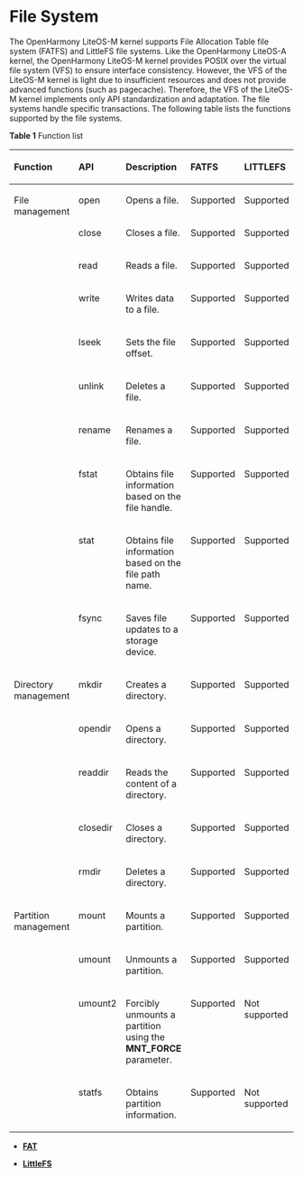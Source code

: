 # File System

The OpenHarmony LiteOS-M kernel supports File Allocation Table file system \(FATFS\) and LittleFS file systems. Like the OpenHarmony LiteOS-A kernel, the OpenHarmony LiteOS-M kernel provides POSIX over the virtual file system \(VFS\) to ensure interface consistency. However, the VFS of the LiteOS-M kernel is light due to insufficient resources and does not provide advanced functions \(such as pagecache\). Therefore, the VFS of the LiteOS-M kernel implements only API standardization and adaptation. The file systems handle specific transactions. The following table lists the functions supported by the file systems.

**Table 1** Function list

<a name="table147491853163018"></a>
<table><thead align="left"><tr id="row10807205323013"><th class="cellrowborder" valign="top" width="12.738726127387261%" id="mcps1.2.6.1.1"><p id="p980714539304"><a name="p980714539304"></a><a name="p980714539304"></a>Function</p>
</th>
<th class="cellrowborder" valign="top" width="12.418758124187582%" id="mcps1.2.6.1.2"><p id="p1780715533305"><a name="p1780715533305"></a><a name="p1780715533305"></a>API</p>
</th>
<th class="cellrowborder" valign="top" width="44.605539446055396%" id="mcps1.2.6.1.3"><p id="p18807185316301"><a name="p18807185316301"></a><a name="p18807185316301"></a>Description</p>
</th>
<th class="cellrowborder" valign="top" width="14.87851214878512%" id="mcps1.2.6.1.4"><p id="p12498884271"><a name="p12498884271"></a><a name="p12498884271"></a>FATFS</p>
</th>
<th class="cellrowborder" valign="top" width="15.358464153584642%" id="mcps1.2.6.1.5"><p id="p348021419272"><a name="p348021419272"></a><a name="p348021419272"></a>LITTLEFS</p>
</th>
</tr>
</thead>
<tbody><tr id="row15807135373016"><td class="cellrowborder" rowspan="10" valign="top" width="12.738726127387261%" headers="mcps1.2.6.1.1 "><p id="p13807185311309"><a name="p13807185311309"></a><a name="p13807185311309"></a>File management</p>
</td>
<td class="cellrowborder" valign="top" width="12.418758124187582%" headers="mcps1.2.6.1.2 "><p id="p1844913783415"><a name="p1844913783415"></a><a name="p1844913783415"></a>open</p>
</td>
<td class="cellrowborder" valign="top" width="44.605539446055396%" headers="mcps1.2.6.1.3 "><p id="p1807145320308"><a name="p1807145320308"></a><a name="p1807145320308"></a>Opens a file.</p>
</td>
<td class="cellrowborder" valign="top" width="14.87851214878512%" headers="mcps1.2.6.1.4 "><p id="p349815892714"><a name="p349815892714"></a><a name="p349815892714"></a>Supported</p>
</td>
<td class="cellrowborder" valign="top" width="15.358464153584642%" headers="mcps1.2.6.1.5 "><p id="p114805143273"><a name="p114805143273"></a><a name="p114805143273"></a>Supported</p>
</td>
</tr>
<tr id="row3807145310300"><td class="cellrowborder" valign="top" headers="mcps1.2.6.1.1 "><p id="p14450133710344"><a name="p14450133710344"></a><a name="p14450133710344"></a>close</p>
</td>
<td class="cellrowborder" valign="top" headers="mcps1.2.6.1.2 "><p id="p61801940174715"><a name="p61801940174715"></a><a name="p61801940174715"></a>Closes a file.</p>
</td>
<td class="cellrowborder" valign="top" headers="mcps1.2.6.1.3 "><p id="p124985842719"><a name="p124985842719"></a><a name="p124985842719"></a>Supported</p>
</td>
<td class="cellrowborder" valign="top" headers="mcps1.2.6.1.4 "><p id="p8247202914439"><a name="p8247202914439"></a><a name="p8247202914439"></a>Supported</p>
</td>
</tr>
<tr id="row17983567378"><td class="cellrowborder" valign="top" headers="mcps1.2.6.1.1 "><p id="p1132194016370"><a name="p1132194016370"></a><a name="p1132194016370"></a>read</p>
</td>
<td class="cellrowborder" valign="top" headers="mcps1.2.6.1.2 "><p id="p83859178485"><a name="p83859178485"></a><a name="p83859178485"></a>Reads a file.</p>
</td>
<td class="cellrowborder" valign="top" headers="mcps1.2.6.1.3 "><p id="p124983832712"><a name="p124983832712"></a><a name="p124983832712"></a>Supported</p>
</td>
<td class="cellrowborder" valign="top" headers="mcps1.2.6.1.4 "><p id="p146813284314"><a name="p146813284314"></a><a name="p146813284314"></a>Supported</p>
</td>
</tr>
<tr id="row2997112220379"><td class="cellrowborder" valign="top" headers="mcps1.2.6.1.1 "><p id="p1032940123712"><a name="p1032940123712"></a><a name="p1032940123712"></a>write</p>
</td>
<td class="cellrowborder" valign="top" headers="mcps1.2.6.1.2 "><p id="p176091241485"><a name="p176091241485"></a><a name="p176091241485"></a>Writes data to a file.</p>
</td>
<td class="cellrowborder" valign="top" headers="mcps1.2.6.1.3 "><p id="p194988822715"><a name="p194988822715"></a><a name="p194988822715"></a>Supported</p>
</td>
<td class="cellrowborder" valign="top" headers="mcps1.2.6.1.4 "><p id="p1148041415271"><a name="p1148041415271"></a><a name="p1148041415271"></a>Supported</p>
</td>
</tr>
<tr id="row882312633713"><td class="cellrowborder" valign="top" headers="mcps1.2.6.1.1 "><p id="p1433144063711"><a name="p1433144063711"></a><a name="p1433144063711"></a>lseek</p>
</td>
<td class="cellrowborder" valign="top" headers="mcps1.2.6.1.2 "><p id="p138512964919"><a name="p138512964919"></a><a name="p138512964919"></a>Sets the file offset.</p>
</td>
<td class="cellrowborder" valign="top" headers="mcps1.2.6.1.3 "><p id="p849848182715"><a name="p849848182715"></a><a name="p849848182715"></a>Supported</p>
</td>
<td class="cellrowborder" valign="top" headers="mcps1.2.6.1.4 "><p id="p114801914122716"><a name="p114801914122716"></a><a name="p114801914122716"></a>Supported</p>
</td>
</tr>
<tr id="row1255192920378"><td class="cellrowborder" valign="top" headers="mcps1.2.6.1.1 "><p id="p12211034184314"><a name="p12211034184314"></a><a name="p12211034184314"></a>unlink</p>
</td>
<td class="cellrowborder" valign="top" headers="mcps1.2.6.1.2 "><p id="p625522973712"><a name="p625522973712"></a><a name="p625522973712"></a>Deletes a file.</p>
</td>
<td class="cellrowborder" valign="top" headers="mcps1.2.6.1.3 "><p id="p194989811278"><a name="p194989811278"></a><a name="p194989811278"></a>Supported</p>
</td>
<td class="cellrowborder" valign="top" headers="mcps1.2.6.1.4 "><p id="p1480141419274"><a name="p1480141419274"></a><a name="p1480141419274"></a>Supported</p>
</td>
</tr>
<tr id="row1748513315379"><td class="cellrowborder" valign="top" headers="mcps1.2.6.1.1 "><p id="p6221123412439"><a name="p6221123412439"></a><a name="p6221123412439"></a>rename</p>
</td>
<td class="cellrowborder" valign="top" headers="mcps1.2.6.1.2 "><p id="p14485193113376"><a name="p14485193113376"></a><a name="p14485193113376"></a>Renames a file. </p>
</td>
<td class="cellrowborder" valign="top" headers="mcps1.2.6.1.3 "><p id="p0498178152719"><a name="p0498178152719"></a><a name="p0498178152719"></a>Supported</p>
</td>
<td class="cellrowborder" valign="top" headers="mcps1.2.6.1.4 "><p id="p5480181410274"><a name="p5480181410274"></a><a name="p5480181410274"></a>Supported</p>
</td>
</tr>
<tr id="row14711133314377"><td class="cellrowborder" valign="top" headers="mcps1.2.6.1.1 "><p id="p1622183424312"><a name="p1622183424312"></a><a name="p1622183424312"></a>fstat</p>
</td>
<td class="cellrowborder" valign="top" headers="mcps1.2.6.1.2 "><p id="p47118331374"><a name="p47118331374"></a><a name="p47118331374"></a>Obtains file information based on the file handle.</p>
</td>
<td class="cellrowborder" valign="top" headers="mcps1.2.6.1.3 "><p id="p2049815815270"><a name="p2049815815270"></a><a name="p2049815815270"></a>Supported</p>
</td>
<td class="cellrowborder" valign="top" headers="mcps1.2.6.1.4 "><p id="p114800145275"><a name="p114800145275"></a><a name="p114800145275"></a>Supported</p>
</td>
</tr>
<tr id="row275965713434"><td class="cellrowborder" valign="top" headers="mcps1.2.6.1.1 "><p id="p0760257194311"><a name="p0760257194311"></a><a name="p0760257194311"></a>stat</p>
</td>
<td class="cellrowborder" valign="top" headers="mcps1.2.6.1.2 "><p id="p0760185744315"><a name="p0760185744315"></a><a name="p0760185744315"></a>Obtains file information based on the file path name.</p>
</td>
<td class="cellrowborder" valign="top" headers="mcps1.2.6.1.3 "><p id="p54980817274"><a name="p54980817274"></a><a name="p54980817274"></a>Supported</p>
</td>
<td class="cellrowborder" valign="top" headers="mcps1.2.6.1.4 "><p id="p17480121418275"><a name="p17480121418275"></a><a name="p17480121418275"></a>Supported</p>
</td>
</tr>
<tr id="row1338825534315"><td class="cellrowborder" valign="top" headers="mcps1.2.6.1.1 "><p id="p1138911557439"><a name="p1138911557439"></a><a name="p1138911557439"></a>fsync</p>
</td>
<td class="cellrowborder" valign="top" headers="mcps1.2.6.1.2 "><p id="p11857231165014"><a name="p11857231165014"></a><a name="p11857231165014"></a>Saves file updates to a storage device.</p>
</td>
<td class="cellrowborder" valign="top" headers="mcps1.2.6.1.3 "><p id="p6498178142713"><a name="p6498178142713"></a><a name="p6498178142713"></a>Supported</p>
</td>
<td class="cellrowborder" valign="top" headers="mcps1.2.6.1.4 "><p id="p94801714142720"><a name="p94801714142720"></a><a name="p94801714142720"></a>Supported</p>
</td>
</tr>
<tr id="row14808175393014"><td class="cellrowborder" rowspan="5" valign="top" width="12.738726127387261%" headers="mcps1.2.6.1.1 "><p id="p19808155313303"><a name="p19808155313303"></a><a name="p19808155313303"></a>Directory management</p>
</td>
<td class="cellrowborder" valign="top" width="12.418758124187582%" headers="mcps1.2.6.1.2 "><p id="p19562203615452"><a name="p19562203615452"></a><a name="p19562203615452"></a>mkdir</p>
</td>
<td class="cellrowborder" valign="top" width="44.605539446055396%" headers="mcps1.2.6.1.3 "><p id="p1977064334716"><a name="p1977064334716"></a><a name="p1977064334716"></a>Creates a directory.</p>
</td>
<td class="cellrowborder" valign="top" width="14.87851214878512%" headers="mcps1.2.6.1.4 "><p id="p74982812711"><a name="p74982812711"></a><a name="p74982812711"></a>Supported</p>
</td>
<td class="cellrowborder" valign="top" width="15.358464153584642%" headers="mcps1.2.6.1.5 "><p id="p8480414162713"><a name="p8480414162713"></a><a name="p8480414162713"></a>Supported</p>
</td>
</tr>
<tr id="row179843414459"><td class="cellrowborder" valign="top" headers="mcps1.2.6.1.1 "><p id="p10562113616452"><a name="p10562113616452"></a><a name="p10562113616452"></a>opendir</p>
</td>
<td class="cellrowborder" valign="top" headers="mcps1.2.6.1.2 "><p id="p179816348457"><a name="p179816348457"></a><a name="p179816348457"></a>Opens a directory.</p>
</td>
<td class="cellrowborder" valign="top" headers="mcps1.2.6.1.3 "><p id="p149813816279"><a name="p149813816279"></a><a name="p149813816279"></a>Supported</p>
</td>
<td class="cellrowborder" valign="top" headers="mcps1.2.6.1.4 "><p id="p17480131410276"><a name="p17480131410276"></a><a name="p17480131410276"></a>Supported</p>
</td>
</tr>
<tr id="row6816331134517"><td class="cellrowborder" valign="top" headers="mcps1.2.6.1.1 "><p id="p155621836104517"><a name="p155621836104517"></a><a name="p155621836104517"></a>readdir</p>
</td>
<td class="cellrowborder" valign="top" headers="mcps1.2.6.1.2 "><p id="p198171131194514"><a name="p198171131194514"></a><a name="p198171131194514"></a>Reads the content of a directory.</p>
</td>
<td class="cellrowborder" valign="top" headers="mcps1.2.6.1.3 "><p id="p174981984274"><a name="p174981984274"></a><a name="p174981984274"></a>Supported</p>
</td>
<td class="cellrowborder" valign="top" headers="mcps1.2.6.1.4 "><p id="p1248061492717"><a name="p1248061492717"></a><a name="p1248061492717"></a>Supported</p>
</td>
</tr>
<tr id="row1480855311301"><td class="cellrowborder" valign="top" headers="mcps1.2.6.1.1 "><p id="p1556233618452"><a name="p1556233618452"></a><a name="p1556233618452"></a>closedir</p>
</td>
<td class="cellrowborder" valign="top" headers="mcps1.2.6.1.2 "><p id="p128021415175112"><a name="p128021415175112"></a><a name="p128021415175112"></a>Closes a directory.</p>
</td>
<td class="cellrowborder" valign="top" headers="mcps1.2.6.1.3 "><p id="p194982086279"><a name="p194982086279"></a><a name="p194982086279"></a>Supported</p>
</td>
<td class="cellrowborder" valign="top" headers="mcps1.2.6.1.4 "><p id="p6480214152710"><a name="p6480214152710"></a><a name="p6480214152710"></a>Supported</p>
</td>
</tr>
<tr id="row10808353153012"><td class="cellrowborder" valign="top" headers="mcps1.2.6.1.1 "><p id="p8563336154511"><a name="p8563336154511"></a><a name="p8563336154511"></a>rmdir</p>
</td>
<td class="cellrowborder" valign="top" headers="mcps1.2.6.1.2 "><p id="p5786174617471"><a name="p5786174617471"></a><a name="p5786174617471"></a>Deletes a directory.</p>
</td>
<td class="cellrowborder" valign="top" headers="mcps1.2.6.1.3 "><p id="p17498148142710"><a name="p17498148142710"></a><a name="p17498148142710"></a>Supported</p>
</td>
<td class="cellrowborder" valign="top" headers="mcps1.2.6.1.4 "><p id="p848021432713"><a name="p848021432713"></a><a name="p848021432713"></a>Supported</p>
</td>
</tr>
<tr id="row680812535306"><td class="cellrowborder" rowspan="4" valign="top" width="12.738726127387261%" headers="mcps1.2.6.1.1 "><p id="p13808125314307"><a name="p13808125314307"></a><a name="p13808125314307"></a>Partition management</p>
</td>
<td class="cellrowborder" valign="top" width="12.418758124187582%" headers="mcps1.2.6.1.2 "><p id="p1244416484610"><a name="p1244416484610"></a><a name="p1244416484610"></a>mount</p>
</td>
<td class="cellrowborder" valign="top" width="44.605539446055396%" headers="mcps1.2.6.1.3 "><p id="p1312794814473"><a name="p1312794814473"></a><a name="p1312794814473"></a>Mounts a partition.</p>
</td>
<td class="cellrowborder" valign="top" width="14.87851214878512%" headers="mcps1.2.6.1.4 "><p id="p1849878112714"><a name="p1849878112714"></a><a name="p1849878112714"></a>Supported</p>
</td>
<td class="cellrowborder" valign="top" width="15.358464153584642%" headers="mcps1.2.6.1.5 "><p id="p15480111452717"><a name="p15480111452717"></a><a name="p15480111452717"></a>Supported</p>
</td>
</tr>
<tr id="row1275526194617"><td class="cellrowborder" valign="top" headers="mcps1.2.6.1.1 "><p id="p77561265464"><a name="p77561265464"></a><a name="p77561265464"></a>umount</p>
</td>
<td class="cellrowborder" valign="top" headers="mcps1.2.6.1.2 "><p id="p1275610616466"><a name="p1275610616466"></a><a name="p1275610616466"></a>Unmounts a partition.</p>
</td>
<td class="cellrowborder" valign="top" headers="mcps1.2.6.1.3 "><p id="p649819872719"><a name="p649819872719"></a><a name="p649819872719"></a>Supported</p>
</td>
<td class="cellrowborder" valign="top" headers="mcps1.2.6.1.4 "><p id="p3480714132712"><a name="p3480714132712"></a><a name="p3480714132712"></a>Supported</p>
</td>
</tr>
<tr id="row11601915134614"><td class="cellrowborder" valign="top" headers="mcps1.2.6.1.1 "><p id="p121601615164614"><a name="p121601615164614"></a><a name="p121601615164614"></a>umount2</p>
</td>
<td class="cellrowborder" valign="top" headers="mcps1.2.6.1.2 "><p id="p171607155464"><a name="p171607155464"></a><a name="p171607155464"></a>Forcibly unmounts a partition using the <strong id="b172144710378"><a name="b172144710378"></a><a name="b172144710378"></a>MNT_FORCE</strong> parameter.</p>
</td>
<td class="cellrowborder" valign="top" headers="mcps1.2.6.1.3 "><p id="p5498178112713"><a name="p5498178112713"></a><a name="p5498178112713"></a>Supported</p>
</td>
<td class="cellrowborder" valign="top" headers="mcps1.2.6.1.4 "><p id="p0480141442714"><a name="p0480141442714"></a><a name="p0480141442714"></a>Not supported</p>
</td>
</tr>
<tr id="row713261764616"><td class="cellrowborder" valign="top" headers="mcps1.2.6.1.1 "><p id="p1133171734610"><a name="p1133171734610"></a><a name="p1133171734610"></a>statfs</p>
</td>
<td class="cellrowborder" valign="top" headers="mcps1.2.6.1.2 "><p id="p1813311174468"><a name="p1813311174468"></a><a name="p1813311174468"></a>Obtains partition information.</p>
</td>
<td class="cellrowborder" valign="top" headers="mcps1.2.6.1.3 "><p id="p349917817278"><a name="p349917817278"></a><a name="p349917817278"></a>Supported</p>
</td>
<td class="cellrowborder" valign="top" headers="mcps1.2.6.1.4 "><p id="p548112141279"><a name="p548112141279"></a><a name="p548112141279"></a>Not supported</p>
</td>
</tr>
</tbody>
</table>

-   **[FAT](kernel-mini-extend-file-fat.md)**  

-   **[LittleFS](kernel-mini-extend-file-lit.md)**  


